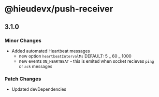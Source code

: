 # @hieudevx/push-receiver

## 3.1.0

### Minor Changes

- Added automated Heartbeat messages
  - new option `heartbeatIntervalMs` DEFAULT: 5 _ 60 _ 1000
  - new events `ON_HEARTBEAT` - this is emited when socket recieves `ping` or `ack` messages

### Patch Changes

- Updated devDependencies
